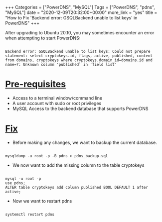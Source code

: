+++
Categories = ["PowerDNS", "MySQL"]
Tags = ["PowerDNS", "pdns", "MySQL"]
date = "2020-12-09T20:32:00+00:00"
more_link = "yes"
title = "How to Fix 'Backend error: GSQLBackend unable to list keys' in PowerDNS"
+++

After upgrading to Ubuntu 20.10, you may sometimes encounter an error when attempting to start PowerDNS:

<code>
Backend error: GSQLBackend unable to list keys: Could not prepare statement: select cryptokeys.id, flags, active, published, content from domains, cryptokeys where cryptokeys.domain_id=domains.id and name=?: Unknown column 'published' in 'field list'
</code>

<!--more-->
# [Pre-requisites](#pre-requisites)

- Access to a terminal window/command line
- A user account with sudo or root privileges
- MySQL Access to the backend database that supports PowerDNS

# [Fix](#fix)

- Before making any changes, we want to backup the current database.

<code>
mysqldump -u root -p -B pdns > pdns_backup.sql
</code>

- We now want to add the missing column to the table cryptokeys

<code>
mysql -u root -p
use pdns;
ALTER table cryptokeys add column published BOOL DEFAULT 1 after active;
</code>

- Now we want to restart pdns

<code>
systemctl restart pdns
</code>
